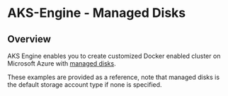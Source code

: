 # AKS-Engine - Managed Disks

## Overview

AKS Engine enables you to create customized Docker enabled cluster on Microsoft Azure with [managed disks](https://docs.microsoft.com/en-us/azure/storage/storage-managed-disks-overview).

These examples are provided as a reference, note that managed disks is the default storage account type if none is specified.
